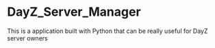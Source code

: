 # DayZ_Server_Manager
This is a application built with Python that can be really useful for DayZ server owners
